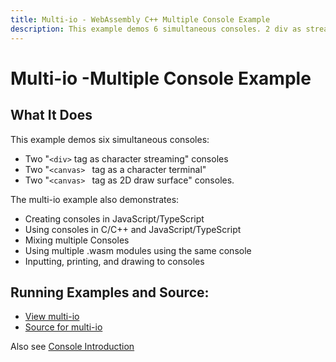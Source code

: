 ```yaml
---
title: Multi-io - WebAssembly C++ Multiple Console Example
description: This example demos 6 simultaneous consoles. 2 div as streams, 2 canvas as terminals, and 2 canvas as 2D draw surfaces.
---
```


# Multi-io -Multiple Console Example
## What It Does
This example demos six simultaneous consoles:

- Two "`<div>` tag as character streaming" consoles
- Two "`<canvas> ` tag as a character terminal"
- Two "`<canvas> ` tag  as 2D draw surface" consoles.
  
The multi-io example also demonstrates:

* Creating consoles in JavaScript/TypeScript
* Using consoles in C/C++ and JavaScript/TypeScript
* Mixing multiple Consoles
* Using multiple .wasm modules using the same console
* Inputting, printing, and drawing to consoles

## Running Examples and Source:

- [View multi-io](/examples/dist/multi-io/index.html) 
- [Source for multi-io](https://github.com/twiddlingbits/twr-wasm/tree/main/examples/multi-io) 

Also see  [Console Introduction](./../gettingstarted/stdio.md)
